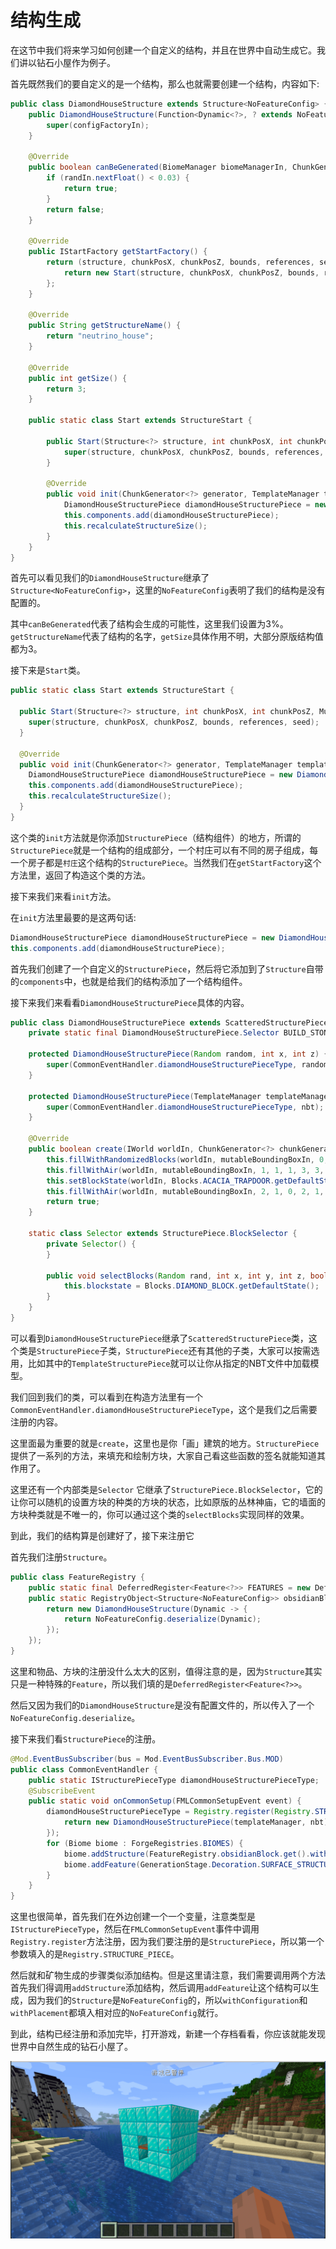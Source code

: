 # 结构生成

在这节中我们将来学习如何创建一个自定义的结构，并且在世界中自动生成它。我们讲以钻石小屋作为例子。

首先既然我们的要自定义的是一个结构，那么也就需要创建一个结构，内容如下:

```java
public class DiamondHouseStructure extends Structure<NoFeatureConfig> {
    public DiamondHouseStructure(Function<Dynamic<?>, ? extends NoFeatureConfig> configFactoryIn) {
        super(configFactoryIn);
    }

    @Override
    public boolean canBeGenerated(BiomeManager biomeManagerIn, ChunkGenerator<?> generatorIn, Random randIn, int chunkX, int chunkZ, Biome biomeIn) {
        if (randIn.nextFloat() < 0.03) {
            return true;
        }
        return false;
    }

    @Override
    public IStartFactory getStartFactory() {
        return (structure, chunkPosX, chunkPosZ, bounds, references, seed) -> {
            return new Start(structure, chunkPosX, chunkPosZ, bounds, references, seed);
        };
    }

    @Override
    public String getStructureName() {
        return "neutrino_house";
    }

    @Override
    public int getSize() {
        return 3;
    }

    public static class Start extends StructureStart {

        public Start(Structure<?> structure, int chunkPosX, int chunkPosZ, MutableBoundingBox bounds, int references, long seed) {
            super(structure, chunkPosX, chunkPosZ, bounds, references, seed);
        }

        @Override
        public void init(ChunkGenerator<?> generator, TemplateManager templateManagerIn, int chunkX, int chunkZ, Biome biomeIn) {
            DiamondHouseStructurePiece diamondHouseStructurePiece = new DiamondHouseStructurePiece(this.rand, chunkX * 16, chunkZ * 16);
            this.components.add(diamondHouseStructurePiece);
            this.recalculateStructureSize();
        }
    }
}
```

首先可以看见我们的`DiamondHouseStructure`继承了`Structure<NoFeatureConfig>`，这里的`NoFeatureConfig`表明了我们的结构是没有配置的。

其中`canBeGenerated`代表了结构会生成的可能性，这里我们设置为3%。`getStructureName`代表了结构的名字，`getSize`具体作用不明，大部分原版结构值都为3。

接下来是`Start`类。

```java
public static class Start extends StructureStart {

  public Start(Structure<?> structure, int chunkPosX, int chunkPosZ, MutableBoundingBox bounds, int references, long seed) {
    super(structure, chunkPosX, chunkPosZ, bounds, references, seed);
  }

  @Override
  public void init(ChunkGenerator<?> generator, TemplateManager templateManagerIn, int chunkX, int chunkZ, Biome biomeIn) {
    DiamondHouseStructurePiece diamondHouseStructurePiece = new DiamondHouseStructurePiece(this.rand, chunkX * 16, chunkZ * 16);
    this.components.add(diamondHouseStructurePiece);
    this.recalculateStructureSize();
  }
} 
```

这个类的`init`方法就是你添加`StructurePiece`（结构组件）的地方，所谓的`StructurePiece`就是一个结构的组成部分，一个村庄可以有不同的房子组成，每一个房子都是`村庄`这个结构的`StructurePiece`。当然我们在`getStartFactory`这个方法里，返回了构造这个类的方法。

接下来我们来看`init`方法。

在`init`方法里最要的是这两句话:

```java
DiamondHouseStructurePiece diamondHouseStructurePiece = new DiamondHouseStructurePiece(this.rand, chunkX * 16, chunkZ * 16);
this.components.add(diamondHouseStructurePiece);
```

首先我们创建了一个自定义的`StructurePiece`，然后将它添加到了`Structure`自带的`components`中，也就是给我们的结构添加了一个结构组件。

接下来我们来看看`DiamondHouseStructurePiece`具体的内容。

```java
public class DiamondHouseStructurePiece extends ScatteredStructurePiece {
    private static final DiamondHouseStructurePiece.Selector BUILD_STONE_SELECTOR = new DiamondHouseStructurePiece.Selector();

    protected DiamondHouseStructurePiece(Random random, int x, int z) {
        super(CommonEventHandler.diamondHouseStructurePieceType, random, x, 64, z, 12, 10, 15);
    }

    protected DiamondHouseStructurePiece(TemplateManager templateManager, CompoundNBT nbt) {
        super(CommonEventHandler.diamondHouseStructurePieceType, nbt);
    }

    @Override
    public boolean create(IWorld worldIn, ChunkGenerator<?> chunkGeneratorIn, Random randomIn, MutableBoundingBox mutableBoundingBoxIn, ChunkPos chunkPosIn) {
        this.fillWithRandomizedBlocks(worldIn, mutableBoundingBoxIn, 0, 0, 0, 4, 4, 4, false, randomIn, BUILD_STONE_SELECTOR);
        this.fillWithAir(worldIn, mutableBoundingBoxIn, 1, 1, 1, 3, 3, 3);
        this.setBlockState(worldIn, Blocks.ACACIA_TRAPDOOR.getDefaultState().rotate(Rotation.CLOCKWISE_90), 2, 2, 0, mutableBoundingBoxIn);
        this.fillWithAir(worldIn, mutableBoundingBoxIn, 2, 1, 0, 2, 1, 0);
        return true;
    }

    static class Selector extends StructurePiece.BlockSelector {
        private Selector() {
        }

        public void selectBlocks(Random rand, int x, int y, int z, boolean wall) {
            this.blockstate = Blocks.DIAMOND_BLOCK.getDefaultState();
        }
    }
}
```

可以看到`DiamondHouseStructurePiece`继承了`ScatteredStructurePiece`类，这个类是`StructurePiece`子类，`StructurePiece`还有其他的子类，大家可以按需选用，比如其中的`TemplateStructurePiece`就可以让你从指定的NBT文件中加载模型。

我们回到我们的类，可以看到在构造方法里有一个`CommonEventHandler.diamondHouseStructurePieceType`，这个是我们之后需要注册的内容。

这里面最为重要的就是`create`，这里也是你「画」建筑的地方。`StructurePiece`提供了一系列的方法，来填充和绘制方块，大家自己看这些函数的签名就能知道其作用了。

这里还有一个内部类是`Selector` 它继承了`StructurePiece.BlockSelector`，它的让你可以随机的设置方块的种类的方块的状态，比如原版的丛林神庙，它的墙面的方块种类就是不唯一的，你可以通过这个类的`selectBlocks`实现同样的效果。

到此，我们的结构算是创建好了，接下来注册它

首先我们注册`Structure`。

```java
public class FeatureRegistry {
    public static final DeferredRegister<Feature<?>> FEATURES = new DeferredRegister<>(ForgeRegistries.FEATURES, "neutrino");
    public static RegistryObject<Structure<NoFeatureConfig>> obsidianBlock = FEATURES.register("house", () -> {
        return new DiamondHouseStructure(Dynamic -> {
            return NoFeatureConfig.deserialize(Dynamic);
        });
    });
}
```

这里和物品、方块的注册没什么太大的区别，值得注意的是，因为`Structure`其实只是一种特殊的`Feature`，所以我们填的是`DeferredRegister<Feature<?>>`。

然后又因为我们的`DiamondHouseStructure`是没有配置文件的，所以传入了一个`NoFeatureConfig.deserialize`。

接下来我们看`StructurePiece`的注册。

```java
@Mod.EventBusSubscriber(bus = Mod.EventBusSubscriber.Bus.MOD)
public class CommonEventHandler {
    public static IStructurePieceType diamondHouseStructurePieceType;
    @SubscribeEvent
    public static void onCommonSetup(FMLCommonSetupEvent event) {
        diamondHouseStructurePieceType = Registry.register(Registry.STRUCTURE_PIECE, "house", (templateManager, nbt) -> {
            return new DiamondHouseStructurePiece(templateManager, nbt);
        });
        for (Biome biome : ForgeRegistries.BIOMES) {
            biome.addStructure(FeatureRegistry.obsidianBlock.get().withConfiguration(IFeatureConfig.NO_FEATURE_CONFIG));
            biome.addFeature(GenerationStage.Decoration.SURFACE_STRUCTURES, FeatureRegistry.obsidianBlock.get().withConfiguration(IFeatureConfig.NO_FEATURE_CONFIG).withPlacement(Placement.NOPE.configure(IPlacementConfig.NO_PLACEMENT_CONFIG)));
        }
    }
}
```

这里也很简单，首先我们在外边创建一个一个变量，注意类型是`IStructurePieceType`，然后在`FMLCommonSetupEvent`事件中调用`Registry.register`方法注册，因为我们要注册的是`StructurePiece`，所以第一个参数填入的是`Registry.STRUCTURE_PIECE`。

然后就和矿物生成的步骤类似添加结构。但是这里请注意，我们需要调用两个方法首先我们得调用`addStructure`添加结构，然后调用`addFeature`让这个结构可以生成，因为我们的`Structure`是`NoFeatureConfig`的，所以`withConfiguration`和`withPlacement`都填入相对应的`NoFeatureConfig`就行。

到此，结构已经注册和添加完毕，打开游戏，新建一个存档看看，你应该就能发现世界中自然生成的钻石小屋了。

![image-20200512174944649](structuregeneration.assets/image-20200512174944649.png)

